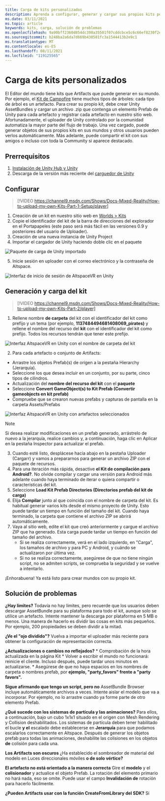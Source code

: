 ```yaml
---
title: Carga de kits personalizados
description: Aprenda a configurar, generar y cargar sus propios kits personalizados en AltspaceVR, así como a solucionar problemas.
ms.date: 03/11/2021
ms.topic: article
keywords: kits, carga, solución de problemas
ms.openlocfilehash: 9a90bff2360d854dc398a35501f07cddcbce5c6c66ef8230f2e412a022f8aed0
ms.sourcegitcommit: b248ba2a6da7d669b430581fc3a1544413b2e9c1
ms.translationtype: MT
ms.contentlocale: es-ES
ms.lasthandoff: 08/11/2021
ms.locfileid: "119125565"
---
```

# <a name="uploading-custom-kits"></a>Carga de kits personalizados

El Editor del mundo tiene kits que Artifacts que puede generar en su mundo. Por ejemplo, el [Kit de Campofire](https://account.altvr.com/kits/993516233267609824) tiene muchos tipos de árboles: cada tipo de árbol es un artefacto. Para crear su propio kit, debe crear Unity AssetBundles y cargar un archivo .zip que contenga un elemento Prefab de Unity para cada artefacto y registrar cada artefacto en nuestro sitio web. Afortunadamente, el uploader de Unity controlado por la comunidad automatiza la mayor parte del flujo de trabajo. Una vez cargado, puede generar objetos de sus propios kits en sus mundos y otros usuarios pueden verlos automáticamente. Más adelante, puede compartir el kit con sus amigos o incluso con toda la Community si aparece destacado.

## <a name="prerequisites"></a>Prerrequisitos

1. [Instalación de Unity Hub y Unity](world-building-toolkit-getting-started.md)
2. Descarga de la versión más reciente del [carguedor de Unity](https://altvr.com/download-latest-unity-uploader/)

## <a name="setup"></a>Configurar 

> [!VIDEO https://channel9.msdn.com/Shows/Docs-Mixed-Reality/How-to-upload-my-own-Kits-Part-1-Setup/player]

1. Creación de un kit en nuestro sitio web en [Worlds > Kits](https://account.altvr.com/kits)
2. Copie el identificador del kit de la barra de direcciones del explorador en el Portapapeles (este paso será más fácil en las versiones 0.9 y posteriores del usuario de Uploader).
3. Creación de una nueva instancia de Unity Project
4. Importar el cargador de Unity haciendo doble clic en el paquete

![Paquete de carga de Unity importado](images/custom-kits-img-01.png)

5. Inicie sesión en uploader con el correo electrónico y la contraseña de Altspace.

![Interfaz de inicio de sesión de AltspaceVR en Unity](images/custom-kits-img-02.png)

## <a name="generate-and-upload-your-kit"></a>Generación y carga del kit

> [!VIDEO https://channel9.msdn.com/Shows/Docs-Mixed-Reality/How-to-upload-my-own-Kits-Part-2/player]

1. Rellene nombre **de carpeta** del kit con el identificador del kit como prefijo y un tema (por ejemplo, **1137484494681408069_pirates)** y rellene el nombre del recurso del **kit** con el identificador del kit como prefijo. Todos los recursos tendrán que tener este prefijo.

![Interfaz AltspaceVR en Unity con el nombre de carpeta del kit](images/custom-kits-img-03.png)

2. Para cada artefacto o conjunto de Artifacts:
* Arrastre los objetos Prefab(s) de origen a la pestaña Hierarchy (Jerarquía).
* Seleccione los que desea incluir en un conjunto, por su parte, cinco tipos de cilindros.
* Actualización del **nombre del recurso del kit** con el **paquete**
* Seleccione **Convert GameObject(s) to Kit Prefab (Convertir gameobjects en kit prefab)**
* Compruebe que se crearon nuevas prefabs y capturas de pantalla en la carpeta Assets/Prefabs

![Interfaz AltspaceVR en Unity con artefactos seleccionados](images/custom-kits-img-04.png)

> [!NOTE]
> Si desea realizar modificaciones en un prefab generado, arrástrelo de nuevo  a la jerarquía, realice cambios y, a continuación, haga clic en Aplicar en la pestaña Inspector para actualizar el prefab. 

3. Cuando esté listo, desplácese hacia abajo en la pestaña Uploader (Cargarr) y vamos a prepararnos para generar un archivo ZIP con el paquete de recursos.
4. Para una iteración más rápida, desactive **el Kit de compilación para Android?**. No olvide compilar y cargar una versión para Android más adelante cuando haya terminado de iterar o quiera compartir o características del kit. 
5. Seleccione **Load Kit Prefab Directories (Directorios prefab del kit de carga)**
6. Elija **Compilar** junto al que coincida con el nombre de carpeta del kit. Es habitual generar varios kits desde el mismo proyecto de Unity. Esto puede tardar un tiempo en función del tamaño del kit. Cuando haya terminado, la carpeta que contiene el archivo ZIP se abrirá automáticamente. 
7. Vaya al sitio web, edite el kit que creó anteriormente y cargue el archivo ZIP que ha generado. Esta carga puede tardar un tiempo en función del tamaño del archivo.
    * Si se realiza correctamente, verá en el lado izquierdo, en "Carga", los tamaños de archivo y para PC y Android, y cuándo se actualizaron por última vez.
    * Si no se realiza correctamente, asegúrese de que no tiene ningún script, no se admiten scripts, se comprueba la seguridad y se vuelve a intentarlo.

¡Enhorabuena! Ya está listo para crear mundos con su propio kit.

## <a name="troubleshooting"></a>Solución de problemas 

**¿Hay límites?**
Todavía no hay límites, pero recuerde que los usuarios deben descargar AssetBundle para su plataforma para todo el kit, aunque solo se utilice un artefacto. Intente mantener la descarga por plataforma en 5 MB o menos. Una manera de hacerlo es dividir las cosas en kits más pequeños. Por ejemplo, 200 propiedades se deben dividir a la mitad. 

**¿Ve el "ojo dividido"?**
Vuelva a importar el uploader más reciente para obtener la configuración de representación correcta.

**¿Actualizaciones o cambios no reflejados?**
    * Comprobación de la hora actualizada en la página Kit
    * Volver a escribir el mundo no funcionará: reinicie el cliente. Incluso después, puede tardar unos minutos en actualizarse.
    * Asegúrese de que no haya espacios en los nombres de carpeta o nombres prefab, por **ejemplo, "party_favors" frente a "party favors".**

**Sigue afirmando que tengo un script, pero no** AssetBundle Browser incluye automáticamente archivos a veces. Intente aislar el modelo que va a incorporar. Por ejemplo, no lo arrastre cuando ya forme parte de otro elemento Prefab.

**¿Qué sucede con los sistemas de partícula y las animaciones?**
Para ellos, a continuación, bajo un cubo 1x1x1 situado en el origen con Mesh Rendering y Collision deshabilitados. Los sistemas de partícula deben tener habilitado el bucle **y el** escalado debe establecerse en **Jerarquía** para que podamos escalarlos correctamente en Altspace. Después de generar los objetos prefab para todas las animaciones, deshabilite las colisiones en los objetos **de** colisión para cada una.

**Los Artifacts son oscuros** ¿Ha establecido el sombreador de material del modelo en Luces direccionales móviles **o de solo vértice?**

**El artefacto no está orientado a la manera correcta** Gire el **modelo** y el **colisionador** y actualice el objeto Prefab. La rotación del elemento primario no hará nada, eso se omite. Puede usar el campo **Invalidación de** rotación para hacerlo fácilmente.

**¿Pueden Artifacts usar con la función **CreateFromLibrary** del SDK?**
Sí